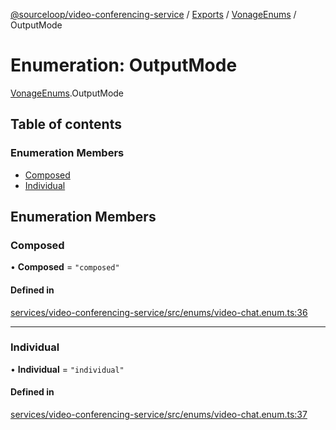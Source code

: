 [@sourceloop/video-conferencing-service](../README.md) / [Exports](../modules.md) / [VonageEnums](../modules/VonageEnums.md) / OutputMode

# Enumeration: OutputMode

[VonageEnums](../modules/VonageEnums.md).OutputMode

## Table of contents

### Enumeration Members

- [Composed](VonageEnums.OutputMode.md#composed)
- [Individual](VonageEnums.OutputMode.md#individual)

## Enumeration Members

### Composed

• **Composed** = ``"composed"``

#### Defined in

[services/video-conferencing-service/src/enums/video-chat.enum.ts:36](https://github.com/sourcefuse/loopback4-microservice-catalog/blob/68ec38a2a/services/video-conferencing-service/src/enums/video-chat.enum.ts#L36)

___

### Individual

• **Individual** = ``"individual"``

#### Defined in

[services/video-conferencing-service/src/enums/video-chat.enum.ts:37](https://github.com/sourcefuse/loopback4-microservice-catalog/blob/68ec38a2a/services/video-conferencing-service/src/enums/video-chat.enum.ts#L37)
